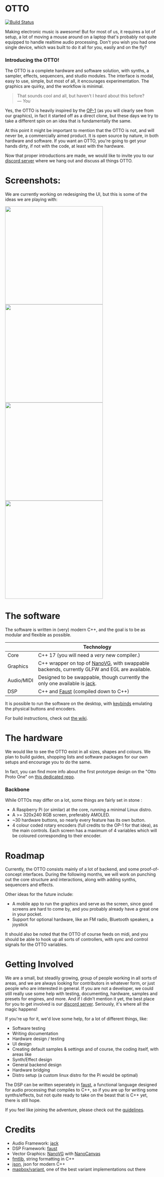# OTTO

[![Build Status](https://travis-ci.org/topisani/OTTO.svg?branch=master)](https://travis-ci.org/topisani/OTTO)

Making electronic music is awesome! But for most of us, it requires a lot of setup, a lot of moving a mouse around on a laptop that's probably not quite equipped to handle realtime audio processing. Don't you wish you had one single device, which was built to do it all for you, easily and on the fly?

### Introducing the OTTO!

The OTTO is a complete hardware and software solution, with synths, a sampler, effects, sequencers, and studio modules. The interface is modal, easy to use, simple, but most of all, it encourages experimentation. The graphics are quirky, and the workflow is minimal.

> That sounds cool and all, but haven't I heard about this before? <br>
> — _You_

Yes, the OTTO is heavily inspired by the [OP-1](https://teenage.engineering/products/op-1) (as you will clearly see from our graphics), in fact it started off as a direct clone, but these days we try to take a different spin on an idea that is fundamentally the same.

At this point it might be important to mention that the OTTO is not, and will never be, a commercially aimed product. It is open source by nature, in both hardware and software. If you want an OTTO, you're going to get your hands dirty, if not with the code, at least with the hardware.

Now that proper introductions are made, we would like to invite you to our [discord server](https://discord.gg/4cV9Ucz) where we hang out and discuss all things OTTO.

# Screenshots:

We are currently working on redesigning the UI, but this is some of the ideas we are playing with:

<img src="https://camo.githubusercontent.com/a68ee81ff37e4a8d1415c3c09f74f2ae04631ae2/687474703a2f2f7076742e616c62657274736d2e69742f75692f4f74746f322d31312e706e67" width="320px"> <img src="https://camo.githubusercontent.com/a68ee81ff37e4a8d1415c3c09f74f2ae04631ae2/687474703a2f2f7076742e616c62657274736d2e69742f75692f4f74746f322d31312e706e67" width="320px">
<img src="dhttps://camo.githubusercontent.com/9fe9b330ee422687194d0db52c9d797e174e27bd/687474703a2f2f7076742e616c62657274736d2e69742f75692f4f74746f322d31302e6a7067" width="320px"> <img src="https://camo.githubusercontent.com/bf6acb765e52c124776a3a717be52edc0cf6d281/687474703a2f2f7076742e616c62657274736d2e69742f75692f4f74746f322d30392e6a7067" width="320px">

# The software

The software is written in (very) modern C++, and the goal is to be as modular and flexible as possible.

|            | Technology                                                                                                                          |
| :--------- | ----------------------------------------------------------------------------------------------------------------------------------- |
| Core       | C++ 17 (you will need a _very_ new compiler.)                                                                                       |
| Graphics   | C++ wrapper on top of [NanoVG](https://github.com/memononen/nanovg), with swappable backends, currently GLFW and EGL are available. |
| Audio/MIDI | Designed to be swappable, though currently the only one available is [jack](http://jackaudio.org).                                  |
| DSP        | C++ and [Faust](http://faust.grame.fr) (compiled down to C++)                                                                       |

It is possible to run the software on the desktop, with [keybinds](https://github.com/topisani/OTTO/wiki/Keyboard-mapping) emulating the physical buttons and encoders.

For build instructions, check out [the wiki](https://github.com/topisani/OTTO/wiki/Compiling-and-Running).

# The hardware

We would like to see the OTTO exist in all sizes, shapes and colours. We plan to build guides, shopping lists and software packages for our own setups and encourage you to do the same.

In fact, you can find more info about the first prototype design on the "Otto Proto One" on [this dedicated repo](https://github.com/topisani/OTTO-proto-1).

### Backbone

While OTTOs may differ on a lot, some things are fairly set in stone :

- A Raspberry Pi (or similar) at the core, running a minimal Linux distro.
- A >= 320x240 RGB screen, preferably AMOLED.
- ~30 hardware buttons, so nearly every feature has its own button.
- 4 colour coded rotary encoders (full credits to the OP-1 for that idea), as the main controls. Each screen has a maximum of 4 variables which will be coloured corresponding to their encoder.

# Roadmap

Currently, the OTTO consists mainly of a lot of backend, and some proof-of-concept interfaces. During the following months, we will work on punching out the core structure and interactions, along with adding synths, sequencers and effects.

Other ideas for the future include:
- A mobile app to run the graphics and serve as the screen, since good screens are hard to come by, and you probably already have a great one in your pocket.
- Support for optional hardware, like an FM radio, Bluetooth speakers, a joystick

It should also be noted that the OTTO of course feeds on midi, and you should be able to hook up all sorts of controllers, with sync and control signals for the OTTO variables.

# Getting Involved

We are a small, but steadily growing, group of people working in all sorts of areas, and we are always looking for contributors in whatever form, or just people who are interested in general. If you are not a developer, we could still really use some help with testing, documenting, hardware, samples and presets for engines, and more. And if I didn't mention it yet, the best place for you to get involved is our [discord server](https://discord.gg/4cV9Ucz). Seriously, it's where all the magic happens!

If you're up for it, we'd love some help, for a lot of different things, like:
 - Software testing
 - Writing documentation
 - Hardware design / testing
 - UI design
 - Creating default samples & settings
and of course, the coding itself, with areas like
 - Synth/Effect design
 - General backend design
 - Hardware bridging
 - Distro setup (a custom linux distro for the Pi would be optimal)
 
The DSP can be written seperately in [faust](http://faust.grame.fr), a functional language designed for audio processing that compiles to C++, so if you are up for writing some synths/effects, but not quite ready to take on the beast that is C++ yet, there is still hope.

If you feel like joining the adventure, please check out the [guidelines](https://github.com/topisani/OTTO/wiki/Guidelines).

# Credits
 - Audio Framework: [jack](http://jackaudio.org/)
 - DSP Framework: [faust](http://faust.grame.fr/)
 - Vector Graphics: [NanoVG](https://github.com/memononen/nanovg) with [NanoCanvas](https://github.com/Geequlim/NanoCanvas)
 - [fmtlib](http://fmtlib.net), string formatting in C++
 - [json](https://github.com/nlohmann/json/), json for modern C++
 - [mapbox/variant](https://github.com/mapbox/variant), one of the best variant implementations out there

